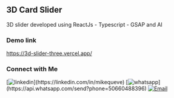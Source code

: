 ## 3D Card Slider

3D slider developed using ReactJs - Typescript - GSAP and AI

### Demo link

https://3d-slider-three.vercel.app/

### Connect with Me

[![linkedin](https://img.shields.io/badge/Linkedin%20Profile-blue?)](https://linkedin.com/in/mikequeve)
[![whatsapp](https://img.shields.io/badge/Chat%20in%20Whatsapp-green?)](https://api.whatsapp.com/send?phone=50660488396)
[![Email](https://img.shields.io/badge/Send%20me%20an%20Email-red?style=flat)](mailto:michaelvega46@gmail.com)
